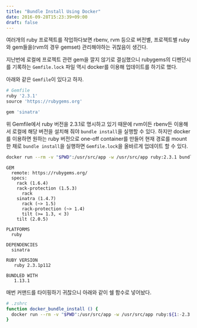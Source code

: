 ```yaml
---
title: "Bundle Install Using Docker"
date: 2016-09-28T15:23:39+09:00
draft: false
---
```


여러개의 ruby 프로젝트를 작업하다보면 rbenv, rvm 등으로 버전별, 프로젝트별 ruby와 gem들을(rvm의 경우 gemset) 관리해야하는 귀찮음이 생긴다.

지난번에 로컬에 프로젝트 관련 gem을 깔지 않기로 결심했으니 rubygems의 디펜던시를 기록하는 `Gemfile.lock` 파일 역시 docker를 이용해 업데이트를 하기로 했다.

아래와 같은 `Gemfile`이 있다고 하자.

```ruby
# Gemfile
ruby '2.3.1'
source 'https://rubygems.org'

gem 'sinatra'
```

위 Gemfile에서 ruby 버전을 2.3.1로 명시하고 있기 때문에 rvm이든 rbenv든 이용해서 로컬에 해당 버전을 설치해 줘야 `bundle install`을 실행할 수 있다.
하지만 docker를 이용하면 원하는 ruby 버전으로 one-off container를 만들어 현재 경로를 mount한 채로 `bundle install`을 실행하면 `Gemfile.lock`을 올바르게 업데이트 할 수 있다.

```bash
docker run --rm -v "$PWD":/usr/src/app -w /usr/src/app ruby:2.3.1 bundle install --jobs 2
```

```text
GEM
  remote: https://rubygems.org/
  specs:
    rack (1.6.4)
    rack-protection (1.5.3)
      rack
    sinatra (1.4.7)
      rack (~> 1.5)
      rack-protection (~> 1.4)
      tilt (>= 1.3, < 3)
    tilt (2.0.5)

PLATFORMS
  ruby

DEPENDENCIES
  sinatra

RUBY VERSION
   ruby 2.3.1p112

BUNDLED WITH
   1.13.1
```

매번 커맨드를 타이핑하기 귀찮으니 아래와 같이 쉘 함수로 넣어놨다.

```sh
# .zshrc
function docker_bundle_install () {
  docker run --rm -v "$PWD":/usr/src/app -w /usr/src/app ruby:${1:-2.3.1} bundle install --jobs 4
}
```

